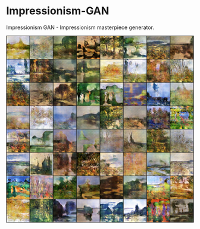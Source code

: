 # Impressionism-GAN
Impressionism GAN - Impressionism masterpiece generator.

![image](impress.jpg)
